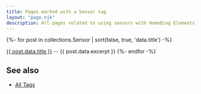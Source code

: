 ```yaml
---
title: Pages marked with a Sensor tag
layout: "page.njk"
description: All pages related to using sensors with HomeDing Elements.
---
```


{%- for post in collections.Sensor | sort(false, true, 'data.title')  -%}
<p><a href="{{ post.url | url }}">{{ post.data.title }}</a> -- {{ post.data.excerpt }}
{%- endfor -%}

## See also

* [All Tags](/tag/index.md)
